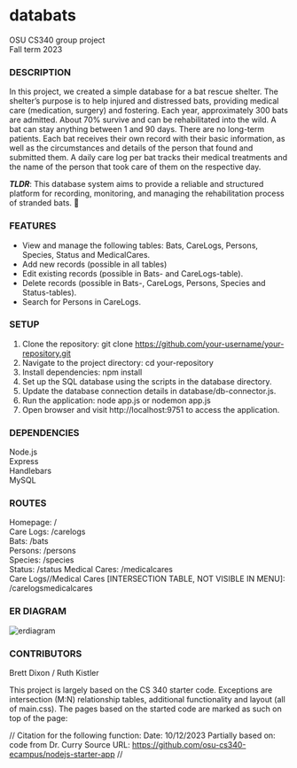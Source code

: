 # databats

OSU CS340 group project  
Fall term 2023

### DESCRIPTION

In this project, we created a simple database for a bat rescue shelter. The shelter’s purpose is to help injured and distressed bats, providing medical care (medication, surgery) and fostering. Each year, approximately 300 bats are admitted. About 70% survive and can be rehabilitated into the wild. A bat can stay anything between 1 and 90 days. There are no long-term patients. Each bat receives their own record with their basic information, as well as the circumstances and details of the person that found and submitted them. A daily care log per bat tracks their medical treatments and the name of the person that took care of them on the respective day.

**_TLDR_**: This database system aims to provide a reliable and structured platform for recording, monitoring, and managing the rehabilitation process of stranded bats. 🧡

### FEATURES

- View and manage the following tables: Bats, CareLogs, Persons, Species, Status and MedicalCares.
- Add new records (possible in all tables)
- Edit existing records (possible in Bats- and CareLogs-table).
- Delete records (possible in Bats-, CareLogs, Persons, Species and Status-tables).
- Search for Persons in CareLogs.

### SETUP

1. Clone the repository: git clone https://github.com/your-username/your-repository.git
2. Navigate to the project directory: cd your-repository
3. Install dependencies: npm install
4. Set up the SQL database using the scripts in the database directory.
5. Update the database connection details in database/db-connector.js.
6. Run the application: node app.js or nodemon app.js
7. Open browser and visit http://localhost:9751 to access the application.

### DEPENDENCIES

Node.js  
Express  
Handlebars  
MySQL

### ROUTES

Homepage: /  
Care Logs: /carelogs  
Bats: /bats  
Persons: /persons  
Species: /species  
Status: /status
Medical Cares: /medicalcares  
Care Logs//Medical Cares [INTERSECTION TABLE, NOT VISIBLE IN MENU]: /carelogsmedicalcares

### ER DIAGRAM

![erdiagram](https://github.com/6dayspizza/databats/assets/55084543/16838165-3996-4a4f-a17c-40563c683bc8)

### CONTRIBUTORS

Brett Dixon / Ruth Kistler  
  
This project is largely based on the CS 340 starter code. Exceptions are intersection (M:N) relationship tables, additional functionality and layout (all of main.css). The pages based on the started code are marked as such on top of the page:  
  
//
    Citation for the following function: 
    Date: 10/12/2023
    Partially based on: code from Dr. Curry
    Source URL: https://github.com/osu-cs340-ecampus/nodejs-starter-app 
//